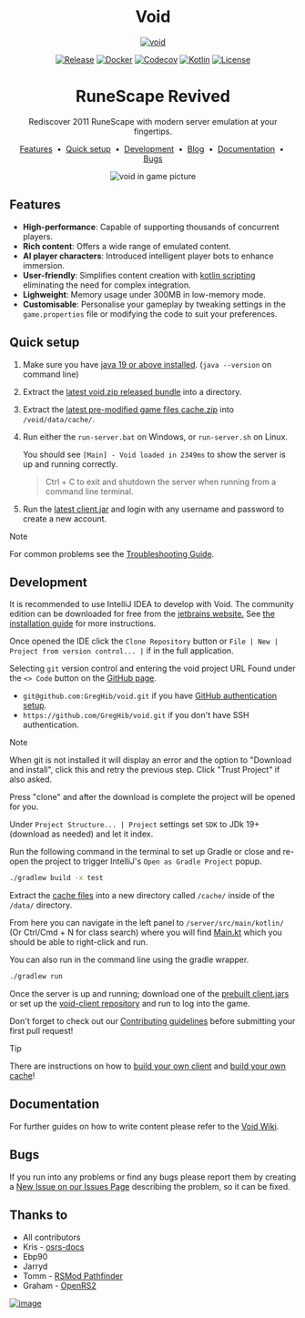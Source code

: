 <div align="center">
<h1>Void</h1>
<a href="https://github.com/GregHib/void">
  <img src="https://i.imgur.com/X0OdMTf.png" alt="void">
</a>
  
[![Release](https://github.com/GregHib/void/actions/workflows/create_release.yml/badge.svg)](https://github.com/GregHib/void/actions/workflows/create_release.yml)
[![Docker](https://img.shields.io/badge/Docker-latest-blue.svg?logo=docker)](https://hub.docker.com/r/greghib/void)
[![Codecov](https://codecov.io/gh/GregHib/void/graph/badge.svg?token=7W6PTSHUTT)](https://codecov.io/gh/GregHib/void)
[![Kotlin](https://img.shields.io/badge/Kotlin-1.9.22-blue.svg?logo=kotlin)](http://kotlinlang.org)
[![License](https://img.shields.io/badge/License-BSD_3--Clause-blue.svg)](https://opensource.org/licenses/BSD-3-Clause)

<h1>RuneScape Revived</h1>

<p>Rediscover 2011 RuneScape with modern server emulation at your fingertips.</p>

<a href="#features">Features</a> &nbsp;&bull;&nbsp;
<a href="#quick-setup">Quick setup</a> &nbsp;&bull;&nbsp;
<a href="#development">Development</a> &nbsp;&bull;&nbsp;
<a href="https://rune-server.org/runescape-development/rs-503-client-and-server/projects/697260-void-634-a.html" target="_blank">Blog</a> &nbsp;&bull;&nbsp;
<a href="https://github.com/GregHib/void/wiki">Documentation</a> &nbsp;&bull;&nbsp;
<a href="https://github.com/GregHib/void/issues">Bugs</a>

![void in game picture](https://i.imgur.com/OZ317on.png)

</div>


## Features

* **High-performance**: Capable of supporting thousands of concurrent players.
* **Rich content**: Offers a wide range of emulated content.
* **AI player characters**: Introduced intelligent player bots to enhance immersion.
* **User-friendly**: Simplifies content creation with [kotlin scripting](https://github.com/GregHib/void/wiki/scripts) eliminating the need for complex integration.
* **Lighweight**: Memory usage under 300MB in low-memory mode.
* **Customisable**: Personalise your gameplay by tweaking settings in the `game.properties` file or modifying the code to suit your preferences.



## Quick setup

1. Make sure you have [java 19 or above installed](https://adoptium.net/temurin/releases/?package=jre). (`java --version` on command line)
2. Extract the [latest void.zip released bundle](https://github.com/GregHib/void/releases) into a directory.
3. Extract the [latest pre-modified game files cache.zip](https://mega.nz/folder/ZMN2AQaZ#4rJgfzbVW0_mWsr1oPLh1A) into `/void/data/cache/`.
4. Run either the `run-server.bat` on Windows, or `run-server.sh` on Linux.
    
   You should see `[Main] - Void loaded in 2349ms` to show the server is up and running correctly.

   > Ctrl + C to exit and shutdown the server when running from a command line terminal.

5. Run the [latest client.jar](https://github.com/GregHib/void-client/releases) and login with any username and password to create a new account.

> [!NOTE]
> For common problems see the [Troubleshooting Guide](https://github.com/GregHib/void/wiki/Troubleshooting).


## Development

It is recommended to use IntelliJ IDEA to develop with Void.
The community edition can be downloaded for free from the [jetbrains website.](https://www.jetbrains.com/idea/download/)
See [the installation guide](https://www.jetbrains.com/help/idea/installation-guide.html) for more instructions.

Once opened the IDE click the `Clone Repository` button or `File | New | Project from version control... |` if in the full application.

Selecting `git` version control and entering the void project URL Found under the `<> Code` button on the [GitHub page](https://github.com/GregHib/void).
- `git@github.com:GregHib/void.git` if you have [GitHub authentication setup](https://docs.github.com/en/authentication).
- `https://github.com/GregHib/void.git` if you don't have SSH authentication.

> [!NOTE]
> When git is not installed it will display an error and the option to "Download and install", click this and retry the previous step. 
> Click "Trust Project" if also asked.

Press "clone" and after the download is complete the project will be opened for you.

Under `Project Structure... | Project` settings set `SDK` to JDk 19+ (download as needed) and let it index.

Run the following command in the terminal to set up Gradle or close and re-open the project to trigger IntelliJ's `Open as Gradle Project` popup.

```bash
./gradlew build -x test
```

Extract the [cache files](https://mega.nz/folder/ZMN2AQaZ#4rJgfzbVW0_mWsr1oPLh1A) into a new directory called `/cache/` inside of the `/data/` directory.

From here you can navigate in the left panel to `/server/src/main/kotlin/` (Or Ctrl/Cmd + N for class search) where you will find [Main.kt](./server/src/main/kotlin/Main.kt) which you should be able to right-click and run.

You can also run in the command line using the gradle wrapper.

```bash
./gradlew run
```

Once the server is up and running; download one of the [prebuilt client.jars](https://github.com/GregHib/void-client/releases) or set up the [void-client repository](https://github.com/GregHib/void-client/) and run to log into the game.

Don't forget to check out our [Contributing guidelines](./CONTRIBUTING.md) before submitting your first pull request!

> [!TIP]
> There are instructions on how to [build your own client](https://github.com/GregHib/void/wiki/client-building) and [build your own cache](https://github.com/GregHib/void/wiki/cache-building)!


## Documentation

For further guides on how to write content please refer to the [Void Wiki](https://github.com/GregHib/void/wiki/).


## Bugs

If you run into any problems or find any bugs please report them by creating a [New Issue on our Issues Page](https://github.com/GregHib/void/issues) describing the problem, so it can be fixed.


## Thanks to

* All contributors
* Kris - [osrs-docs](https://osrs-docs.com/)
* Ebp90
* Jarryd
* Tomm - [RSMod Pathfinder](https://github.com/rsmod/rsmod)
* Graham - [OpenRS2](https://archive.openrs2.org/)

[![image](https://resources.jetbrains.com/storage/products/company/brand/logos/jb_square.svg)](https://jb.gg/OpenSourceSupport)
